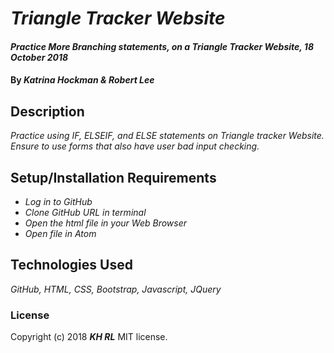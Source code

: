 # _Triangle Tracker Website_

#### _Practice More Branching statements, on a Triangle Tracker Website, 18 October 2018_

#### By _**Katrina Hockman & Robert Lee**_

## Description

_Practice using IF, ELSEIF, and ELSE statements on Triangle tracker Website.  Ensure to use forms that also have user bad input checking._

## Setup/Installation Requirements

* _Log in to GitHub_
* _Clone GitHub URL in terminal_
* _Open the html file in your Web Browser_
* _Open file in Atom_

## Technologies Used
_GitHub, HTML, CSS, Bootstrap, Javascript, JQuery_

### License
Copyright (c) 2018 **_KH RL_** MIT license.
